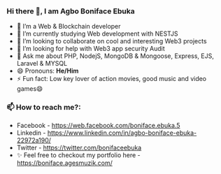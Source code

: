 ### Hi there 👋, I am Agbo Boniface Ebuka


<!-- **Bonifaceebuka/Bonifaceebuka** is a ✨ _special_ ✨ repository because its `README.md` (this file) appears on your GitHub profile. -->

<!-- Here are some ideas to get you started: -->

- 🌱 I’m a Web & Blockchain developer
- 🔭 I’m currently studying Web development with NESTJS
- 👯 I’m looking to collaborate on cool and interesting Web3 projects
- 🤔 I’m looking for help with Web3 app security Audit
- 💬 Ask me about PHP, NodejS, MongoDB & Mongoose, Express, EJS, Laravel & MYSQL
- 😄 Pronouns: **He/Him**
- ⚡ Fun fact: Low key lover of action movies, good music and video games😄

### 📫 How to reach me?:
- Facebook - https://web.facebook.com/boniface.ebuka.5
- Linkedin - https://www.linkedin.com/in/agbo-boniface-ebuka-22972a190/
- Twitter - https://twitter.com/bonifaceebuka
- ✨ Feel free to checkout my portfolio here - https://boniface.agesmuzik.com/
